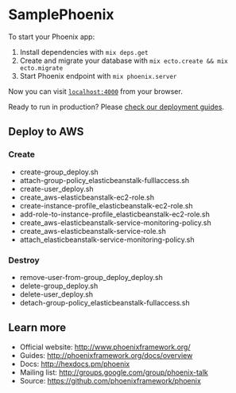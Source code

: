 # SamplePhoenix

To start your Phoenix app:

  1. Install dependencies with `mix deps.get`
  2. Create and migrate your database with `mix ecto.create && mix ecto.migrate`
  3. Start Phoenix endpoint with `mix phoenix.server`

Now you can visit [`localhost:4000`](http://localhost:4000) from your browser.

Ready to run in production? Please [check our deployment guides](http://www.phoenixframework.org/docs/deployment).

## Deploy to AWS
### Create
* create-group_deploy.sh
* attach-group-policy_elasticbeanstalk-fulllaccess.sh
* create-user_deploy.sh
* create_aws-elasticbeanstalk-ec2-role.sh
* create-instance-profile_elasticbeanstalk-ec2-role.sh
* add-role-to-instance-profile_elasticbeanstalk-ec2-role.sh
* create_aws-elasticbeanstalk-service-monitoring-policy.sh
* create_aws-elasticbeanstalk-service-role.sh
* attach_elasticbeanstalk-service-monitoring-policy.sh

### Destroy
* remove-user-from-group_deploy_deploy.sh
* delete-group_deploy.sh
* delete-user_deploy.sh
* detach-group-policy_elasticbeanstalk-fullaccess.sh
## Learn more

  * Official website: http://www.phoenixframework.org/
  * Guides: http://phoenixframework.org/docs/overview
  * Docs: http://hexdocs.pm/phoenix
  * Mailing list: http://groups.google.com/group/phoenix-talk
  * Source: https://github.com/phoenixframework/phoenix

